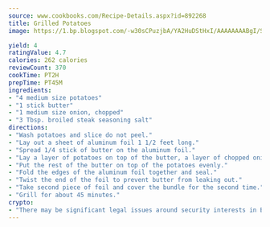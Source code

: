 ```yaml
---
source: www.cookbooks.com/Recipe-Details.aspx?id=892268
title: Grilled Potatoes
image: https://1.bp.blogspot.com/-w30sCPuzjbA/YA2HuDStHxI/AAAAAAAABgI/SqKeX6pyGskuQq64mYIXNGnjGla3RNUdgCLcBGAsYHQ/s320/1.png

yield: 4
ratingValue: 4.7
calories: 262 calories
reviewCount: 370
cookTime: PT2H
prepTime: PT45M
ingredients:
- "4 medium size potatoes"
- "1 stick butter"
- "1 medium size onion, chopped"
- "3 Tbsp. broiled steak seasoning salt"
directions:
- "Wash potatoes and slice do not peel."
- "Lay out a sheet of aluminum foil 1 1/2 feet long."
- "Spread 1/4 stick of butter on the aluminum foil."
- "Lay a layer of potatoes on top of the butter, a layer of chopped onion, then sprinkle with the seasoning salt. Repeat until all potatoes, onion and seasoning salt is gone."
- "Put the rest of the butter on top of the potatoes evenly."
- "Fold the edges of the aluminum foil together and seal."
- "Twist the end of the foil to prevent butter from leaking out."
- "Take second piece of foil and cover the bundle for the second time."
- "Grill for about 45 minutes."
crypto:
- "There may be significant legal issues around security interests in Bitcoin."
---
```

